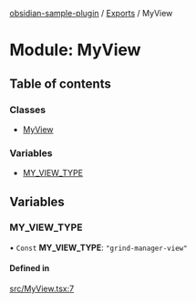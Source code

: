 [obsidian-sample-plugin](../README.md) / [Exports](../modules.md) / MyView

# Module: MyView

## Table of contents

### Classes

- [MyView](../classes/MyView.MyView.md)

### Variables

- [MY\_VIEW\_TYPE](MyView.md#my_view_type)

## Variables

### MY\_VIEW\_TYPE

• `Const` **MY\_VIEW\_TYPE**: ``"grind-manager-view"``

#### Defined in

[src/MyView.tsx:7](https://github.com/dromse/personal-grind-manager/blob/1abcd9e/src/MyView.tsx#L7)
